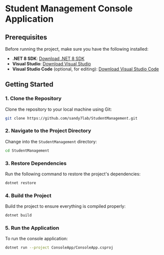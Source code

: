 # Student Management Console Application

## Prerequisites

Before running the project, make sure you have the following installed:

- **.NET 8 SDK**: [Download .NET 8 SDK](https://dotnet.microsoft.com/download/dotnet/8.0)
- **Visual Studio**: [Download Visual Studio](https://visualstudio.microsoft.com/downloads/)
- **Visual Studio Code** (optional, for editing): [Download Visual Studio Code](https://code.visualstudio.com/)

## Getting Started

### 1. Clone the Repository

Clone the repository to your local machine using Git:

```bash
git clone https://github.com/sandy7lab/StudentManagement.git
```

### 2. Navigate to the Project Directory

Change into the `StudentManagement` directory:

```bash
cd StudentManagement
```

### 3. Restore Dependencies

Run the following command to restore the project's dependencies:

```bash
dotnet restore
```

### 4. Build the Project

Build the project to ensure everything is compiled properly:

```bash
dotnet build
```

### 5. Run the Application

To run the console application:

```bash
dotnet run --project ConsoleApp/ConsoleApp.csproj
```
